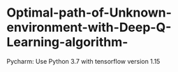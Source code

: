 # Optimal-path-of-Unknown-environment-with-Deep-Q-Learning-algorithm-
Pycharm: Use Python 3.7 with tensorflow version 1.15
